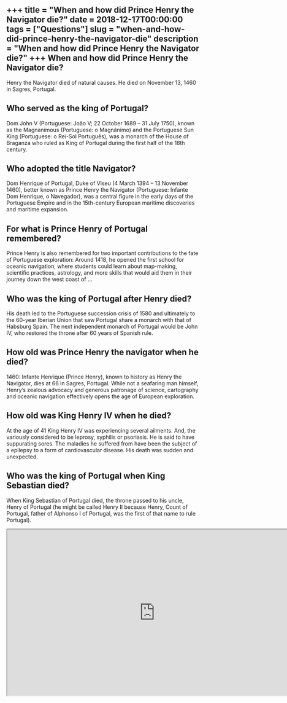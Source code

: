+++
title = "When and how did Prince Henry the Navigator die?"
date = 2018-12-17T00:00:00
tags = ["Questions"]
slug = "when-and-how-did-prince-henry-the-navigator-die"
description = "When and how did Prince Henry the Navigator die?"
+++
When and how did Prince Henry the Navigator die?
------------------------------------------------

Henry the Navigator died of natural causes. He died on November 13, 1460 in Sagres, Portugal.

Who served as the king of Portugal?
-----------------------------------

Dom John V (Portuguese: João V; 22 October 1689 – 31 July 1750), known as the Magnanimous (Portuguese: o Magnânimo) and the Portuguese Sun King (Portuguese: o Rei-Sol Português), was a monarch of the House of Braganza who ruled as King of Portugal during the first half of the 18th century.

Who adopted the title Navigator?
--------------------------------

Dom Henrique of Portugal, Duke of Viseu (4 March 1394 – 13 November 1460), better known as Prince Henry the Navigator (Portuguese: Infante Dom Henrique, o Navegador), was a central figure in the early days of the Portuguese Empire and in the 15th-century European maritime discoveries and maritime expansion.

For what is Prince Henry of Portugal remembered?
------------------------------------------------

Prince Henry is also remembered for two important contributions to the fate of Portuguese exploration: Around 1418, he opened the first school for oceanic navigation, where students could learn about map-making, scientific practices, astrology, and more skills that would aid them in their journey down the west coast of …

Who was the king of Portugal after Henry died?
----------------------------------------------

His death led to the Portuguese succession crisis of 1580 and ultimately to the 60-year Iberian Union that saw Portugal share a monarch with that of Habsburg Spain. The next independent monarch of Portugal would be John IV, who restored the throne after 60 years of Spanish rule.

How old was Prince Henry the navigator when he died?
----------------------------------------------------

1460: Infante Henrique (Prince Henry), known to history as Henry the Navigator, dies at 66 in Sagres, Portugal. While not a seafaring man himself, Henry’s zealous advocacy and generous patronage of science, cartography and oceanic navigation effectively opens the age of European exploration.

How old was King Henry IV when he died?
---------------------------------------

At the age of 41 King Henry IV was experiencing several ailments. And, the variously considered to be leprosy, syphilis or psoriasis. He is said to have suppurating sores. The maladies he suffered from have been the subject of a epilepsy to a form of cardiovascular disease. His death was sudden and unexpected.

Who was the king of Portugal when King Sebastian died?
------------------------------------------------------

When King Sebastian of Portugal died, the throne passed to his uncle, Henry of Portugal (he might be called Henry II because Henry, Count of Portugal, father of Alphonso I of Portugal, was the first of that name to rule Portugal).

<iframe allow="accelerometer; autoplay; clipboard-write; encrypted-media; gyroscope; picture-in-picture" allowfullscreen="" class="__youtube_prefs__  epyt-is-override  no-lazyload" data-no-lazy="1" data-origheight="433" data-origwidth="770" data-skipgform_ajax_framebjll="" height="433" id="_ytid_56768" loading="lazy" src="https://www.youtube.com/embed/xXs7-mFwcvs?enablejsapi=1&autoplay=0&cc_load_policy=0&cc_lang_pref=&iv_load_policy=1&loop=0&modestbranding=0&rel=1&fs=1&playsinline=0&autohide=2&theme=dark&color=red&controls=1&" title="YouTube player" width="770"></iframe>